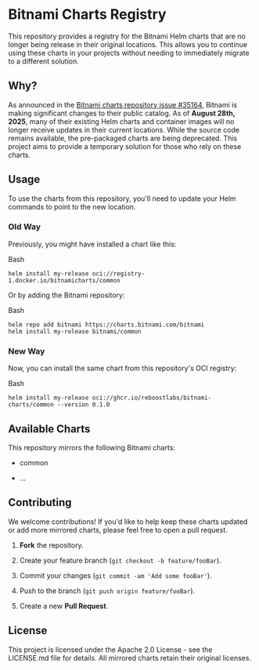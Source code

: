 Bitnami Charts Registry
=======================

This repository provides a registry for the Bitnami Helm charts that are no longer being release in their original
locations. This allows you to continue using these charts in your projects without needing to immediately migrate to a
different solution.

Why?
----

As announced in the [Bitnami charts repository issue #35164](https://github.com/bitnami/charts/issues/35164), Bitnami is
making significant changes to their public catalog. As of **August 28th, 2025**, many of their existing Helm charts and 
container images will no longer receive updates in their current locations. While the source code remains available, the
pre-packaged charts are being deprecated. This project aims to provide a temporary solution for those who rely on these
charts.

Usage
-----

To use the charts from this repository, you'll need to update your Helm commands to point to the new location.

### Old Way

Previously, you might have installed a chart like this:

Bash

```
helm install my-release oci://registry-1.docker.io/bitnamicharts/common

```

Or by adding the Bitnami repository:

Bash

```
helm repo add bitnami https://charts.bitnami.com/bitnami
helm install my-release bitnami/common

```

### New Way

Now, you can install the same chart from this repository's OCI registry:

Bash

```
helm install my-release oci://ghcr.io/reboostlabs/bitnami-charts/common --version 0.1.0

```


Available Charts
----------------

This repository mirrors the following Bitnami charts:

-   common

-   ...

Contributing
------------

We welcome contributions! If you'd like to help keep these charts updated or add more mirrored charts, please feel free
to open a pull request.

1.  **Fork** the repository.

2.  Create your feature branch (`git checkout -b feature/fooBar`).

3.  Commit your changes (`git commit -am 'Add some fooBar'`).

4.  Push to the branch (`git push origin feature/fooBar`).

5.  Create a new **Pull Request**.

License
-------

This project is licensed under the Apache 2.0 License - see the LICENSE.md file for details. All mirrored charts retain
their original licenses.

